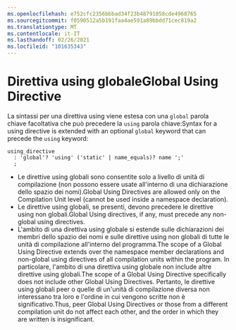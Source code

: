 ```yaml
---
ms.openlocfilehash: e752cfc2356bbbad34f23b48791058cde4968765
ms.sourcegitcommit: f0590512a5b191faa4ae591a89bbdd71cec819a2
ms.translationtype: MT
ms.contentlocale: it-IT
ms.lasthandoff: 02/26/2021
ms.locfileid: "101635343"
---
```

# <a name="global-using-directive"></a><span data-ttu-id="8170b-101">Direttiva using globale</span><span class="sxs-lookup"><span data-stu-id="8170b-101">Global Using Directive</span></span>

<span data-ttu-id="8170b-102">La sintassi per una direttiva using viene estesa con una `global` parola chiave facoltativa che può precedere la `using` parola chiave:</span><span class="sxs-lookup"><span data-stu-id="8170b-102">Syntax for a using directive is extended with an optional `global` keyword that can precede the `using` keyword:</span></span>
```antlr
using_directive
  : 'global'? 'using' ('static' | name_equals)? name ';'
  ;
```

- <span data-ttu-id="8170b-103">Le direttive using globali sono consentite solo a livello di unità di compilazione (non possono essere usate all'interno di una dichiarazione dello spazio dei nomi).</span><span class="sxs-lookup"><span data-stu-id="8170b-103">Global Using Directives are allowed only on the Compilation Unit level (cannot be used inside a namespace declaration).</span></span>
- <span data-ttu-id="8170b-104">Le direttive using globali, se presenti, devono precedere le direttive using non globali.</span><span class="sxs-lookup"><span data-stu-id="8170b-104">Global Using directives, if any, must precede any non-global using directives.</span></span> 
- <span data-ttu-id="8170b-105">L'ambito di una direttiva using globale si estende sulle dichiarazioni dei membri dello spazio dei nomi e sulle direttive using non globali di tutte le unità di compilazione all'interno del programma.</span><span class="sxs-lookup"><span data-stu-id="8170b-105">The scope of a Global Using Directive extends over the namespace member declarations and non-global using directives of all compilation units within the program.</span></span>
<span data-ttu-id="8170b-106">In particolare, l'ambito di una direttiva using globale non include altre direttive using globali.</span><span class="sxs-lookup"><span data-stu-id="8170b-106">The scope of a Global Using Directive specifically does not include other Global Using Directives.</span></span> <span data-ttu-id="8170b-107">Pertanto, le direttive using globali peer o quelle di un'unità di compilazione diversa non interessano tra loro e l'ordine in cui vengono scritte non è significativo.</span><span class="sxs-lookup"><span data-stu-id="8170b-107">Thus, peer Global Using Directives or those from a different compilation unit do not affect each other, and the order in which they are written is insignificant.</span></span>
